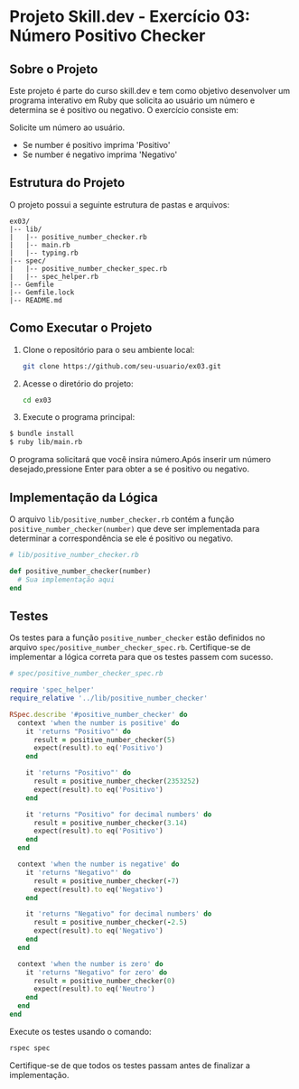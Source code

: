# Projeto Skill.dev - Exercício 03: Número Positivo Checker

## Sobre o Projeto

Este projeto é parte do curso skill.dev e tem como objetivo desenvolver um programa interativo em Ruby que solicita ao usuário um número e determina se é positivo ou negativo. O exercício consiste em:

Solicite um número ao usuário.
- Se number é positivo imprima 'Positivo'
- Se number é negativo imprima 'Negativo'

## Estrutura do Projeto

O projeto possui a seguinte estrutura de pastas e arquivos:

```
ex03/
|-- lib/
|   |-- positive_number_checker.rb
|   |-- main.rb
|   |-- typing.rb
|-- spec/
|   |-- positive_number_checker_spec.rb
|   |-- spec_helper.rb
|-- Gemfile
|-- Gemfile.lock
|-- README.md
```

## Como Executar o Projeto

1. Clone o repositório para o seu ambiente local:

   ```bash
   git clone https://github.com/seu-usuario/ex03.git
   ```

2. Acesse o diretório do projeto:

   ```bash
   cd ex03
   ```

3. Execute o programa principal:

```bash
$ bundle install
$ ruby lib/main.rb
```

   O programa solicitará que você insira número.Após inserir um número desejado,pressione Enter para obter a se é positivo ou negativo.

## Implementação da Lógica

O arquivo `lib/positive_number_checker.rb` contém a função `positive_number_checker(number)` que deve ser implementada para determinar a correspondência se ele é positivo ou negativo.

```ruby
# lib/positive_number_checker.rb

def positive_number_checker(number)
  # Sua implementação aqui
end
```

## Testes

Os testes para a função `positive_number_checker` estão definidos no arquivo `spec/positive_number_checker_spec.rb`. Certifique-se de implementar a lógica correta para que os testes passem com sucesso.

```ruby
# spec/positive_number_checker_spec.rb

require 'spec_helper'
require_relative '../lib/positive_number_checker'

RSpec.describe '#positive_number_checker' do
  context 'when the number is positive' do
    it 'returns "Positivo"' do
      result = positive_number_checker(5)
      expect(result).to eq('Positivo')
    end

    it 'returns "Positivo"' do
      result = positive_number_checker(2353252)
      expect(result).to eq('Positivo')
    end

    it 'returns "Positivo" for decimal numbers' do
      result = positive_number_checker(3.14)
      expect(result).to eq('Positivo')
    end
  end

  context 'when the number is negative' do
    it 'returns "Negativo"' do
      result = positive_number_checker(-7)
      expect(result).to eq('Negativo')
    end

    it 'returns "Negativo" for decimal numbers' do
      result = positive_number_checker(-2.5)
      expect(result).to eq('Negativo')
    end
  end

  context 'when the number is zero' do
    it 'returns "Negativo" for zero' do
      result = positive_number_checker(0)
      expect(result).to eq('Neutro')
    end
  end
end

```

Execute os testes usando o comando:

```bash
rspec spec
```

Certifique-se de que todos os testes passam antes de finalizar a implementação.
